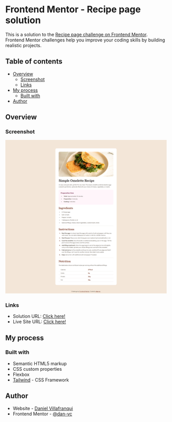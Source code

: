 # Frontend Mentor - Recipe page solution

This is a solution to the [Recipe page challenge on Frontend Mentor](https://www.frontendmentor.io/challenges/recipe-page-KiTsR8QQKm). Frontend Mentor challenges help you improve your coding skills by building realistic projects. 

## Table of contents

- [Overview](#overview)
  - [Screenshot](#screenshot)
  - [Links](#links)
- [My process](#my-process)
  - [Built with](#built-with)
- [Author](#author)

## Overview

### Screenshot

![](./assets/images/screenshot.png)

### Links

- Solution URL: [Click here!](https://www.frontendmentor.io/solutions/recipe-page-solution-using-html-markup-and-tailwind-css-ObOWgsda_Q)
- Live Site URL: [Click here!](https://dan-vc.github.io/frontendmentor-recipe-page/)

## My process

### Built with

- Semantic HTML5 markup
- CSS custom properties
- Flexbox
- [Tailwind](https://tailwindcss.com/) - CSS Framework

## Author

- Website - [Daniel Villafranqui](https://portafolio-danvc.netlify.app/)
- Frontend Mentor - [@dan-vc](https://www.frontendmentor.io/profile/dan-vc)